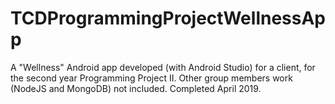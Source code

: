 # TCDProgrammingProjectWellnessApp
A "Wellness" Android app developed (with Android Studio) for a client, for the second year Programming Project II. Other group members work (NodeJS and MongoDB) not included. Completed April 2019.
